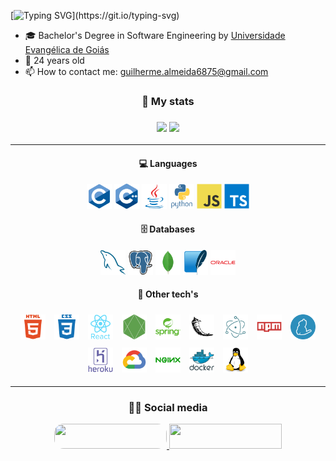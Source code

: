 [![Typing SVG](https://readme-typing-svg.demolab.com?font=Fira+Code&size=24&duration=3000&pause=1000&color=38BDAE&width=435&lines=Hello+world!)](https://git.io/typing-svg)

- 🎓 Bachelor's Degree in Software Engineering by [Universidade Evangélica de Goiás](https://www4.unievangelica.edu.br/)
- 🧢 24 years old 
- 📫 How to contact me: guilherme.almeida6875@gmail.com

<div align="center">
  <h3> 🚀 My stats <h3>
  <img height="139em" src="https://github-readme-stats-sigma-five.vercel.app/api?username=oguialmeida&show_icons=true&theme=tokyonight&include_all_commits=false&count_private=true"/>
  <img height="139em" src="https://github-readme-stats-sigma-five.vercel.app/api/top-langs/?username=oguialmeida&layout=compact&langs_count=16&theme=tokyonight"/>
  <hr>
  <h4>💻 Languages</h4>
  <img src="https://github.com/devicons/devicon/blob/master/icons/c/c-original.svg" alt="C" height="40" width="40" title="C"/>
  <img src="https://github.com/devicons/devicon/blob/master/icons/cplusplus/cplusplus-original.svg" alt="C++" height="40" width="40" title="C++"/>
  <img src="https://github.com/devicons/devicon/blob/master/icons/java/java-original.svg" alt="Java" height="40" width="40" title="Java"/>
  <img src="https://github.com/devicons/devicon/blob/master/icons/python/python-original-wordmark.svg" alt="Python" height="40" width="40" title="Python"/>
  <img src="https://github.com/devicons/devicon/blob/master/icons/javascript/javascript-original.svg" alt="JavaScript" height="40" width="40" title="JavaScript"/>
  <img src="https://github.com/devicons/devicon/blob/master/icons/typescript/typescript-original.svg" alt="TypeScript" height="40" width="40" title="TypeScript"/>
  
  <h4>🗄️ Databases</h4>
  <img alt="MySQL" title="MySQL" height="40" width="40" src="https://github.com/devicons/devicon/blob/master/icons/mysql/mysql-original.svg">
  <img alt="Postgres" title="Postgres" height="40" width="40" src="https://github.com/devicons/devicon/blob/master/icons/postgresql/postgresql-original.svg">
  <img alt="MongoDB" title="MongoDB" height="40" width="40" src="https://github.com/devicons/devicon/blob/master/icons/mongodb/mongodb-original.svg">
  <img alt="Sqlite" title="Sqlite" height="40" width="40" src="https://github.com/devicons/devicon/blob/master/icons/sqlite/sqlite-original.svg">
  <img alt="Oracle" title="Oracle" height="40" width="40" src="https://github.com/devicons/devicon/blob/master/icons/oracle/oracle-original.svg">
  
  <h4>🤖 Other tech's</h4>
  <img alt="Gui-C" title="HTML" height="40" width="40" style="margin: 1%" src="https://github.com/devicons/devicon/blob/master/icons/html5/html5-plain-wordmark.svg"/>
  <img alt="Gui-C" title="CSS" height="40" width="40" style="margin: 1%" src="https://github.com/devicons/devicon/blob/master/icons/css3/css3-plain-wordmark.svg"/>
  <img alt="Gui-C" title="React Library" height="40" width="40" style="margin: 1%" src="https://github.com/devicons/devicon/blob/master/icons/react/react-original-wordmark.svg"/>
  <img alt="Gui-C" title="NodeJS Interpreter" height="40" width="40" style="margin: 1%" src="https://github.com/devicons/devicon/blob/master/icons/nodejs/nodejs-plain.svg"/>
  <img alt="Gui-C" title="Spring Framework" height="40" width="40" style="margin: 1%" src="https://github.com/devicons/devicon/blob/master/icons/spring/spring-original-wordmark.svg"/>
  <img alt="Gui-C" title="Flask Framework" height="40" width="40" style="margin: 1%" src="https://github.com/devicons/devicon/blob/master/icons/flask/flask-original.svg"/>
  <img alt="Gui-C" title="Electron Framework" height="40" width="40" style="margin: 1%" src="https://github.com/devicons/devicon/blob/master/icons/electron/electron-original.svg"/>
  <img alt="Gui-C" title="NPM Package Manager" height="40" width="40" style="margin: 1%" src="https://github.com/devicons/devicon/blob/master/icons/npm/npm-original-wordmark.svg"/>
  <img alt="Gui-C" title="Yarn Package Manager" height="40" width="40" style="margin: 1%" src="https://github.com/devicons/devicon/blob/master/icons/yarn/yarn-original.svg"/>
  <img alt="Gui-C" title="Heroku Cloud Plataform" height="40" width="40" style="margin: 1%" src="https://github.com/devicons/devicon/blob/master/icons/heroku/heroku-original-wordmark.svg"/>
  <img alt="Gui-C" title="Google Cloud Plataform" height="40" width="40" style="margin: 1%" src="https://github.com/devicons/devicon/blob/master/icons/googlecloud/googlecloud-original.svg"/>
  <img alt="Gui-C" title="NGINX Server" height="40" width="40" style="margin: 1%" src="https://github.com/devicons/devicon/blob/master/icons/nginx/nginx-original.svg"/>
  <img alt="Gui-C" title="Docker Container Service" height="40" width="40" style="margin: 1%" src="https://github.com/devicons/devicon/blob/master/icons/docker/docker-original-wordmark.svg"/>
  <img alt="Gui-C" title="Linux"  height="40" width="40" style="margin: 1%" src="https://github.com/devicons/devicon/blob/master/icons/linux/linux-original.svg"/>
  
  <hr>
  <h3> 🤝🏽 Social media </h3>
   <a href="https://www.instagram.com/guilherme_g0/" target="_blank">
      <img height="40" width="180" src="https://img.shields.io/badge/-Instagram-%23E4405F?style=for-the-badge&logo=instagram&logoColor=white" 
      style="border-radius:15px" target="_blank"/>
   </a>

   <a href="https://www.linkedin.com/in/guilherme-almeida-23743421a/" target="_blank">
      <img height="40" width="180" src="https://img.shields.io/badge/-LinkedIn-%230077B5?style=for-the-badge&logo=linkedin&logoColor=white"
      target="_blank"/>
   </a>
</div>
